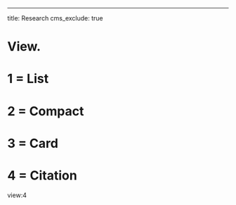 ---
title: Research
cms_exclude: true

# View.
#   1 = List
#   2 = Compact
#   3 = Card
#   4 = Citation

view:4

